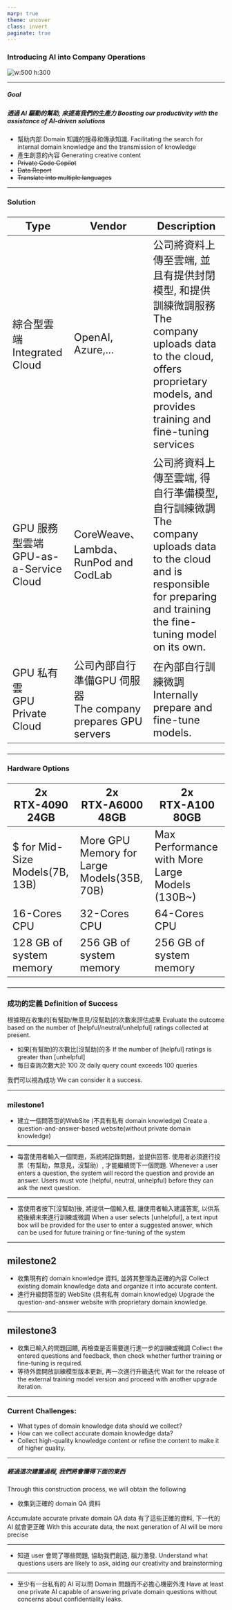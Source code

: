 ```yaml
---
marp: true
theme: uncover
class: invert
paginate: true
---
```

### Introducing AI into Company Operations

![w:500 h:300](ai.jpg)


---
##### Goal 
##### 透過 AI 驅動的幫助, 來提高我們的生產力 Boosting our productivity with the assistance of AI-driven solutions
- 幫助内部 Domain 知識的搜尋和傳承知識.
 Facilitating the search for internal domain knowledge and the transmission of knowledge
- 產生創意的內容
Generating creative content 
- ~~Private Code Copilot~~
- ~~Data Report~~
- ~~Translate into multiple languages~~

---
<style scoped>
table {
  font-size: 24px;
}
</style>
### Solution

|Type |Vendor |Description
|--|--|--
|綜合型雲端<br> Integrated Cloud |OpenAI, Azure,... |公司將資料上傳至雲端, 並且有提供封閉模型, 和提供訓練微調服務 <br> The company uploads data to the cloud, offers proprietary models, and provides training and fine-tuning services
|GPU 服務型雲端<br> GPU-as-a-Service Cloud |CoreWeave、Lambda、RunPod and CodLab |公司將資料上傳至雲端, 得自行準備模型, 自行訓練微調<br>The company uploads data to the cloud and is responsible for preparing and training the fine-tuning model on its own.
|GPU 私有雲<br> GPU Private Cloud|公司內部自行準備GPU 伺服器<br>The company prepares GPU servers |在內部自行訓練微調 <br> Internally prepare and fine-tune models.


---
<style scoped>
table {
  font-size: 24px;
}
</style>
### Hardware Options

|2x<br>RTX-4090 24GB|2x<br> RTX-A6000 48GB |2x<br>RTX-A100 80GB
|--|--|--
|$ for Mid-Size Models(7B, 13B) |More GPU Memory for Large Models(35B, 70B) |Max Performance with More Large Models (130B~)
|16-Cores CPU |32-Cores CPU|64-Cores CPU
|128 GB of system memory |256 GB of system memory |256 GB of system memory 

---
### 成功的定義 Definition of Success
根據現在收集的[有幫助/無意見/沒幫助]的次數來評估成果
Evaluate the outcome based on the number of [helpful/neutral/unhelpful] ratings collected at present.
* 如果[有幫助]的次數比[沒幫助]的多
If the number of [helpful] ratings is greater than [unhelpful]
* 每日查詢次數大於 100 次
daily query count exceeds 100 queries

我們可以視為成功 We can consider it a success.


---
### milestone1
- 建立一個問答型的WebSite (不具有私有 domain knowledge)
Create a question-and-answer-based website(without private domain knowledge)

---
- 每當使用者輸入一個問題，系統將記錄問題，並提供回答. 使用者必須進行投票（有幫助，無意見，沒幫助）, 才能繼續問下一個問題.
Whenever a user enters a question, the system will record the question and provide an answer. Users must vote (helpful, neutral, unhelpful) before they can ask the next question.

---
- 當使用者按下[沒幫助]後, 將提供一個輸入框, 讓使用者輸入建議答案, 以供系統後續未來進行訓練或微調
When a user selects [unhelpful], a text input box will be provided for the user to enter a suggested answer, which can be used for future training or fine-tuning of the system

---
## milestone2
- 收集現有的 domain knowledge 資料, 並將其整理為正確的內容
Collect existing domain knowledge data and organize it into accurate content.
- 進行升級問答型的 WebSite (具有私有 domain knowledge)
Upgrade the question-and-answer website with proprietary domain knowledge.

---
## milestone3
- 收集已輸入的問題回饋, 再檢查是否需要進行進一步的訓練或微調
Collect the entered questions and feedback, then check whether further training or fine-tuning is required.
- 等待外面開放訓練模型版本更新, 再一次進行升級迭代
Wait for the release of the external training model version and proceed with another upgrade iteration.

---
### Current Challenges:
- What types of domain knowledge data should we collect?
- How can we collect accurate domain knowledge data?
- Collect high-quality knowledge content or refine the content to make it of higher quality.

---
##### 經過這次建置過程, 我們將會獲得下面的東西
Through this construction process, we will obtain the following
- 收集到正確的 domain QA 資料

Accumulate accurate private domain QA data
有了這些正確的資料, 下一代的 AI 就會更正確
With this accurate data, the next generation of AI will be more precise

---
- 知道 user 會問了哪些問題, 協助我們創造, 腦力激發.
Understand what questions users are likely to ask, aiding our creativity and brainstorming

---
- 至少有一台私有的 AI 可以問 Domain 問題而不必擔心機密外洩
Have at least one private AI capable of answering private domain questions without concerns about confidentiality leaks.
